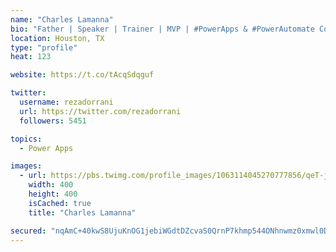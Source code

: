 ```yaml
---
name: "Charles Lamanna"
bio: "Father | Speaker | Trainer | MVP | #PowerApps & #PowerAutomate Community Super User | YouTuber Right-pointing triangle http://youtube.com/c/rezadorrani | Learn - Share - Clockwise rightwards and leftwards open circle arrows"
location: Houston, TX
type: "profile"
heat: 123

website: https://t.co/tAcqSdqguf

twitter:
  username: rezadorrani
  url: https://twitter.com/rezadorrani
  followers: 5451

topics:
  - Power Apps

images:
  - url: https://pbs.twimg.com/profile_images/1063114045270777856/qeT-jpWr_400x400.jpg
    width: 400
    height: 400
    isCached: true
    title: "Charles Lamanna"

secured: "nqAmC+40kwS8UjuKnOG1jebiWGdtDZcvaS0QrnP7khmp544ONhnwmz0xmwl0DmQXBjnrYMVN+dmYFjiUJr0zAP/27DGyiezBWsaY2q+gQwzJJOjsU58XJkO17HcsQ8CLOvHSk/t7LNEPC7N5rwaPaQI7kllAZ+1G4BDK2GdAcEpXm5xntZChTeQAjamIQTJ3blKVpildpEpSku0iV/Ex0tyePPi16HiafMg8mfrVCp4L/SkxDkCwbNaJjHmHGitZ9Al618HLVenRVGXIg3FmSRle7qQLhMccPLJyg7uMRb5Lo+wX+EHx8ciABztVhLfPUvPL0hBDj3rT7oUtNYwYJPqtWBz9Njf3olKG8jUTYKbpAXfrKwPn2Vo71Tr4rA5aJwrxagI3SB7me76g4JqWwpiYWzp4YJ3qw4+mOv/Wq5A=;VrviWAFmtrz+0YQjYdYWoQ=="
---
```


